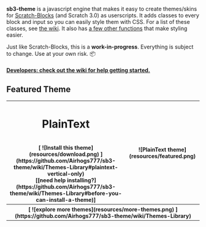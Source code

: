 **sb3-theme** is a javascript engine that makes it easy to create themes/skins for [Scratch-Blocks](https://github.com/LLK/scratch-blocks) (and Scratch 3.0) as userscripts. It adds classes to every block and input so you can easily style them with CSS. For a list of these classes, see [the wiki](https://github.com/Airhogs777/sb3-theme/wiki/Classes). It also has [a few other functions](https://github.com/Airhogs777/sb3-theme/wiki/Methods-and-Properties) that make styling easier.

Just like Scratch-Blocks, this is a **work-in-progress**. Everything is subject to change. Use at your own risk. :package:

#### [Developers: check out the wiki for help getting started.](https://github.com/Airhogs777/sb3-theme/wiki/Creating-Themes)

## Featured Theme
<table>
  <tr>
    <th>
    <h1>PlainText</h1><br/>[ ![Install this theme](resources/download.png) ](https://github.com/Airhogs777/sb3-theme/wiki/Themes-Library#plaintext-vertical-only)<br/>[[need help installing?](https://github.com/Airhogs777/sb3-theme/wiki/Themes-Library#before-you-can-install-a-theme)]
    </th>
    <th>![PlainText theme](resources/featured.png)</th>
  </tr>
  <tr>
    <th colspan="2">
    [ ![explore more themes](resources/more-themes.png) ](https://github.com/Airhogs777/sb3-theme/wiki/Themes-Library)
    </th>
  </tr>
</table>
